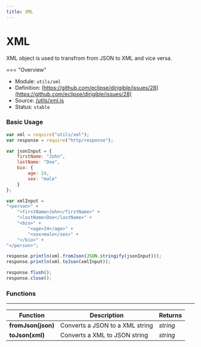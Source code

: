 ```yaml
---
title: XML
---
```


XML
===

XML object is used to transfrom from JSON to XML and vice versa.

=== "Overview"
- Module: `utils/xml`
- Definition: [https://github.com/eclipse/dirigible/issues/28](https://github.com/eclipse/dirigible/issues/28)
- Source: [/utils/xml.js](https://github.com/eclipse/dirigible/blob/master/components/api-utils/src/main/resources/META-INF/dirigible/utils/xml.js)
- Status: `stable`


### Basic Usage

```javascript
var xml = require("utils/xml");
var response = require("http/response");

var jsonInput = {
    firstName: "John",
    lastName: "Doe",
    bio: {
        age: 24,
        sex: "male"
    }
};

var xmlInput = 
"<person>" +
    "<firstName>John</firstName>" +
    "<lastName>Doe</lastName>" + 
    "<bio>" + 
        "<age>24</age>" +
        "<sex>male</sex>" +
    "</bio>" +
"</person>";

response.println(xml.fromJson(JSON.stringify(jsonInput)));
response.println(xml.toJson(xmlInput));

response.flush();
response.close();
```

### Functions

---

Function     | Description | Returns
------------ | ----------- | --------
**fromJson(json)**   | Converts a JSON to a XML string | *string*
**toJson(xml)**   | Converts a XML to JSON string | *string*
